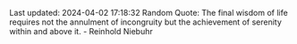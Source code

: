 Last updated: 2024-04-02 17:18:32
Random Quote: The final wisdom of life requires not the annulment of incongruity but the achievement of serenity within and above it. - Reinhold Niebuhr